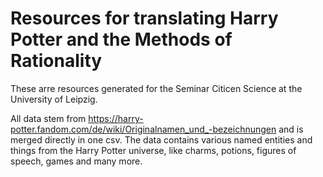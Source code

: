 # Resources for translating Harry Potter and the Methods of Rationality

These arre resources generated for the Seminar Citicen Science at the University of Leipzig.

All data stem from https://harry-potter.fandom.com/de/wiki/Originalnamen_und_-bezeichnungen and is merged directly in one csv. The data contains various named entities and things from the Harry Potter universe, like charms, potions, figures of speech, games and many more.

